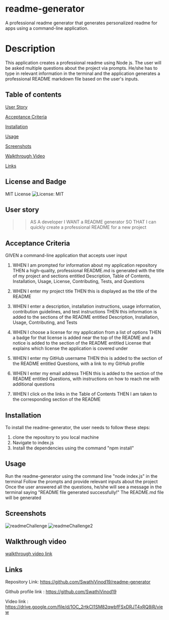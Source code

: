 # readme-generator
A professional readme generator that generates personalized readme for apps using a command-line application.

# Description
This application creates a professional readme using Node js. The user will be asked multiple questions about the project via prompts. He/she has to type in relevant information in the terminal and the application generates a professional README markdown file based on the user's inputs.

## Table of contents

[User Story](#User-story)

[Acceptance Criteria](#Acceptance-criteria)

[Installation](#Installation)

[Usage](#Usage)

[Screenshots](#Screenshots)

[Walkthrough Video](#Walkthrough-video)

[Links](#Links)

## License and Badge
MIT License 
![License: MIT](https://img.shields.io/badge/License-MIT-blue.svg)

## User story
>>
>>AS A developer
>>I WANT a README generator
>>SO THAT I can quickly create a professional README for a new project
>>

## Acceptance Criteria
GIVEN a command-line application that accepts user input

1. WHEN I am prompted for information about my application repository
   THEN a high-quality, professional README.md is generated with the title of my project and sections entitled Description, Table of Contents, Installation, Usage, License, Contributing, Tests, and Questions
   
2. WHEN I enter my project title
   THEN this is displayed as the title of the README
   
3. WHEN I enter a description, installation instructions, usage information, contribution guidelines, and test instructions
   THEN this information is added to the sections of the README entitled Description, Installation, Usage, Contributing, and Tests
   
4. WHEN I choose a license for my application from a list of options
   THEN a badge for that license is added near the top of the README and a notice is added to the section of the README entitled License that explains which license the application is covered under
   
5. WHEN I enter my GitHub username
   THEN this is added to the section of the README entitled Questions, with a link to my GitHub profile
   
6. WHEN I enter my email address
   THEN this is added to the section of the README entitled Questions, with instructions on how to reach me with additional questions
   
7. WHEN I click on the links in the Table of Contents
   THEN I am taken to the corresponding section of the README

## Installation
To install the readme-generator, the user needs to follow these steps:
1. clone the repository to you local machine
2. Navigate to index.js
3. Install the dependencies using the command "npm install"

## Usage
Run the readme-generator using the command line "node index.js" in the terminal
Follow the prompts and provide relevant inputs about the project
Once the user answered all the questions, he/she will see a message in the terminal saying "README file generated successfully!"
The README.md file will be generated

## Screenshots
![readmeChallenge](https://github.com/SwathiVinod19/readme-generator/assets/129353324/c80173cd-456f-4325-a807-368ace223215)
![readmeChallenge2](https://github.com/SwathiVinod19/readme-generator/assets/129353324/c52518ea-9166-4a0a-b721-e3a0640c2437)



## Walkthrough video
[walkthrough video link](https://drive.google.com/file/d/1OC_2rtkCI1SM82qwbfFSxDRJT4xRQ8iR/view)

## Links

Repository Link: https://github.com/SwathiVinod19/readme-generator

Github profile link : https://github.com/SwathiVinod19

Video link : https://drive.google.com/file/d/1OC_2rtkCI1SM82qwbfFSxDRJT4xRQ8iR/view




